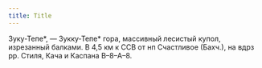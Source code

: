 ```yaml
---
title: Title
---
```


Зуку-Тепе*, — Зукку-Тепе* гора, массивный лесистый купол, изрезанный балками. В
4,5 км к ССВ от нп Счастливое (Бахч.), на вдрз рр. Стиля, Кача и Каспана
В–8–А–8.
